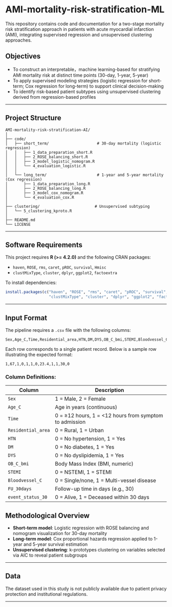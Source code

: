 # AMI-mortality-risk-stratification-ML

This repository contains code and documentation for a two-stage mortality risk stratification approach in patients with acute myocardial infarction (AMI), integrating supervised regression and unsupervised clustering approaches.

## Objectives

* To construct an interpretable，machine learning-based for stratifying AMI mortality risk at distinct time points (30-day, 1-year, 5-year)
* To apply supervised modeling strategies (logistic regression for short-term; Cox regression for long-term) to support clinical decision-making
* To identify risk-based patient subtypes using unsupervised clustering derived from regression-based profiles

---

## Project Structure

```
AMI-mortality-risk-stratification-AI/
│
├── code/
│   ├── short_term/                     # 30-day mortality (logistic regression)
│   │   ├── 1_data_preparation_short.R
│   │   ├── 2_ROSE_balancing_short.R
│   │   ├── 3_model_logistic_nomogram.R
│   │   └── 4_evaluation_logistic.R
│   │
│   └── long_term/                      # 1-year and 5-year mortality (Cox regression)
│       ├── 1_data_preparation_long.R
│       ├── 2_ROSE_balancing_long.R
│       ├── 3_model_cox_nomogram.R
│       └── 4_evaluation_cox.R
│
├── clustering/                        # Unsupervised subtyping
│   └── 5_clustering_kproto.R
│
├── README.md
└── LICENSE
```

---

## Software Requirements

This project requires **R (>= 4.2.0)** and the following CRAN packages:

* `haven`, `ROSE`, `rms`, `caret`, `pROC`, `survival`, `Hmisc`
* `clustMixType`, `cluster`, `dplyr`, `ggplot2`, `factoextra`

To install dependencies:

```r
install.packages(c("haven", "ROSE", "rms", "caret", "pROC", "survival", "Hmisc", 
                   "clustMixType", "cluster", "dplyr", "ggplot2", "factoextra"))
```

---

## Input Format

The pipeline requires a `.csv` file with the following columns:

```csv
Sex,Age_C,Time,Residential_area,HTN,DM,DYS,OB_C_bmi,STEMI,Bloodvessel_C,FU_30days,event_status_30
```

Each row corresponds to a single patient record. Below is a sample row illustrating the expected format:

```csv
1,67,1,0,1,1,0,23.4,1,1,30,0
```

### Column Definitions:

| Column             | Description                                            |
| ------------------ | ------------------------------------------------------ |
| `Sex`              | 1 = Male, 2 = Female                                   |
| `Age_C`            | Age in years (continuous)                              |
| `Time`             | 0 = ≥12 hours, 1 = <12 hours from symptom to admission |
| `Residential_area` | 0 = Rural, 1 = Urban                                   |
| `HTN`              | 0 = No hypertension, 1 = Yes                           |
| `DM`               | 0 = No diabetes, 1 = Yes                               |
| `DYS`              | 0 = No dyslipidemia, 1 = Yes                           |
| `OB_C_bmi`         | Body Mass Index (BMI, numeric)                         |
| `STEMI`            | 0 = NSTEMI, 1 = STEMI                                  |
| `Bloodvessel_C`    | 0 = Single/none, 1 = Multi-vessel disease              |
| `FU_30days`        | Follow-up time in days (e.g., 30)                      |
| `event_status_30`  | 0 = Alive, 1 = Deceased within 30 days                 |

## Methodological Overview

* **Short-term model**: Logistic regression with ROSE balancing and nomogram visualization for 30-day mortality
* **Long-term model**: Cox proportional hazards regression applied to 1-year and 5-year survival estimation
* **Unsupervised clustering**: k-prototypes clustering on variables selected via AIC to reveal patient subgroups

---

## Data

The dataset used in this study is not publicly available due to patient privacy protection and institutional regulations. 

---
